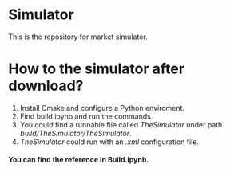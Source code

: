 # Simulator
This is the repository for market simulator.

# How to the simulator after download?
1. Install Cmake and configure a Python enviroment.
2. Find build.ipynb and run the commands.
3. You could find a runnable file called *TheSimulator* under path *build/TheSimulator/TheSimulator*.
4. *TheSimulator* could run with an *.xml* configuration file.

#### You can find the reference in Build.ipynb.
